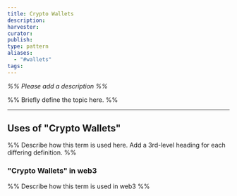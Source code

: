 ```yaml
---
title: Crypto Wallets
description: 
harvester: 
curator: 
publish: 
type: pattern
aliases:
  - "#wallets"
tags:
---
```


*%% Please add a description %%*

%% Briefly define the topic here. %%

---

## Uses of "Crypto Wallets"

%% Describe how this term is used here. Add a 3rd-level heading for each differing definition. %%

### "Crypto Wallets" in web3

%% Describe how this term is used in web3 %%
